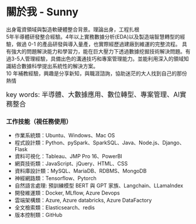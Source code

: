# 關於我 - Sunny
出身電資領域與製造軟硬體整合背景。理論出身，工程扎根 <br>
5年半導體研發整合經驗。4年以上實務數據分析(EDA)以及製造端智慧轉型的經驗，做過 0-1 的產品研發與導入量產，也實際經歷過建廠到維運的完整流程。
具有強大的問題解決能力和學習力，能在巨大壓力下透過數據挖掘技術解決問題。有過3-5人管理經驗，具備出色的溝通技巧和專案管理能力。並能利用深入的領域知識結合數據科學提出系統性的解決方案。<br>
10 年補教經驗，興趣是分享新知，與職涯諮詢，協助迷茫的大人找到自己的那份熱情

<font size=4>key words: 半導體、大數據應用、數位轉型、專案管理、AI實務整合 </font>

### 工作技能（視任務使用）
- 作業系統類：Ubuntu、Windows、Mac OS
- 程式設計類：Python、pySpark、SparkSQL、Java、Node.js、Django、Flask
- 資料可視化：Tableau、JMP Pro 16、PowerBI
- 網頁技術類：JavaScript、jQuery、HTML、CSS
- 資料庫設計類：MySQL、MariaDB、RDBMS、MongoDB
- 神經網路類：Tensorflow、Pytorch
- 自然語言處理: 預訓練模型 BERT 與 GPT 家族、Langchain、LLamaIndex
- 開發維運類：Docker, MLflow, Azure Devops
- 雲端架構類：Azure, Azure databricks, Azure DataFactory
- 全文檢索類：Elasticsearch、redis
- 版本控制類：GitHub
